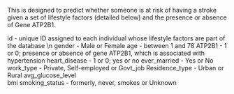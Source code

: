 This is designed to predict whether someone is at risk of having a stroke given a set of lifestyle factors (detailed below) and the presence or absence of Gene ATP2B1. 

id	- unique ID assigned to each individual whose lifestyle factors are part of the database \n
gender	- Male or Female
age	- between 1 and 78
ATP2B1	- 1 or 0; presence or absence of gene ATP2B1, which is associated with hypertension
heart_disease	- 1 or 0; yes or no
ever_married	- Yes or No
work_type	- Private, Self-employed or Govt_job
Residence_type	- Urban or Rural
avg_glucose_level	
bmi	
smoking_status - formerly, never, smokes or Unknown
